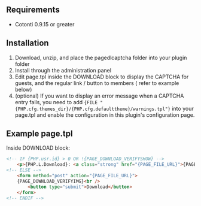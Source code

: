 
## Requirements

- Cotonti 0.9.15 or greater

## Installation

1. Download, unzip, and place the pagedlcaptcha folder into your plugin folder
2. Install through the administration panel
3. Edit page.tpl inside the DOWNLOAD block to display the CAPTCHA for guests, and the regular link / button to members ( refer to example below)
4. (optional) If you want to display an error message when a CAPTCHA entry fails, you need to add `{FILE "{PHP.cfg.themes_dir}/{PHP.cfg.defaulttheme}/warnings.tpl"}` into your page.tpl and enable the configuration in this plugin's configuration page.

## Example page.tpl

Inside DOWNLOAD block:

```html
<!-- IF {PHP.usr.id} > 0 OR !{PAGE_DOWNLOAD_VERIFYSHOW} -->
	<p>{PHP.L.Download}: <a class="strong" href="{PAGE_FILE_URL}">{PAGE_SHORTTITLE}</a></p>
<!-- ELSE -->
	<form method="post" action="{PAGE_FILE_URL}">
	{PAGE_DOWNLOAD_VERIFYIMG}<br />
		<button type="submit">Download</button>
	</form>
<!-- ENDIF -->
```
